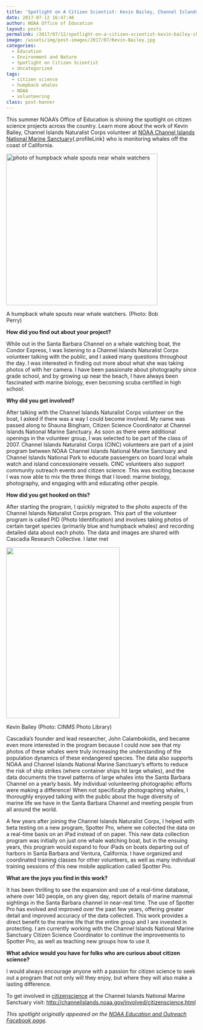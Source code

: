 ```yaml
---
title: 'Spotlight on A Citizen Scientist: Kevin Bailey, Channel Islands Naturalist Corps volunteer'
date: 2017-07-12 16:47:48
author: NOAA Office of Education
layout: posts
permalink: /2017/07/12/spotlight-on-a-citizen-scientist-kevin-bailey-channel-islands-naturalist-corps-volunteer/
image: /assets/img/post-images/2017/07/Kevin-Bailey.jpg
categories:
  - Education
  - Environment and Nature
  - Spotlight on Citizen Scientist
  - Uncategorized
tags:
  - citizen science
  - humpback whales
  - NOAA
  - volunteering
class: post-banner
---
```


This summer NOAA’s Office of Education is shining the spotlight on citizen science projects across the country. Learn more about the work of Kevin Bailey, Channel Islands Naturalist Corps volunteer at [NOAA Channel Islands National Marine Sanctuary](https://www.facebook.com/ChannelIslandsNMS/?fref=mentions){.profileLink} who is monitoring whales off the coast of California.

<div class="image-in-post-body" style="width: 410px">
  <img class="wp-image-32956" src="{{ site.baseurl }}/assets/img/post-images/2017/07/walewatchingcreditbobperry.jpg" alt="photo of humpback whale spouts near whale watchers" height="400" />
  
  <p class="image-caption">
    A humpback whale spouts near whale watchers. (Photo: Bob Perry)
  </p>
</div>

**How did you find out about your project?**

While out in the Santa Barbara Channel on a whale watching boat, the Condor Express, I was listening to a Channel Islands Naturalist Corps volunteer talking with the public, and I asked many questions throughout the day. I was interested in finding out more about what she was taking photos of with her camera. I have been passionate about photography since grade school, and by growing up near the beach, I have always been fascinated with marine biology, even becoming scuba certified in high school.

**Why did you get involved?**

After talking with the Channel Islands Naturalist Corps volunteer on the boat, I asked if there was a way I could become involved. My name was passed along to Shauna Bingham, Citizen Science Coordinator at Channel Islands National Marine Sanctuary. As soon as there were additional openings in the volunteer group, I was selected to be part of the class of 2007. Channel Islands Naturalist Corps (CINC) volunteers are part of a joint program between NOAA Channel Islands National Marine Sanctuary and Channel Islands National Park to educate passengers on board local whale watch and island concessionaire vessels. CINC volunteers also support community outreach events and citizen science. This was exciting because I was now able to mix the three things that I loved: marine biology, photography, and engaging with and educating other people.

**How did you get hooked on this?**

After starting the program, I quickly migrated to the photo aspects of the Channel Islands Naturalist Corps program. This part of the volunteer program is called PID (Photo Identification) and involves taking photos of certain target species (primarily blue and humpback whales) and recording detailed data about each photo. The data and images are shared with Cascadia Research Collective. I later met

<div class="image-in-post-body" style="width: 410px">
  <img src="{{ site.baseurl }}/assets/img/post-images/2017/07/Kevin-Bailey-II.jpg" alt="" width="300" height="451" />
  
  <p class="image-caption">
    Kevin Bailey (Photo: CINMS Photo Library)
  </p>
</div>

Cascadia&#8217;s founder and lead researcher, John Calambokidis, and became even more interested in the program because I could now see that my photos of these whales were truly increasing the understanding of the population dynamics of these endangered species. The data also supports NOAA and Channel Islands National Marine Sanctuary&#8217;s efforts to reduce the risk of ship strikes (where container ships hit large whales), and the data documents the travel patterns of large whales into the Santa Barbara Channel on a yearly basis. My individual volunteering photographic efforts were making a difference! When not specifically photographing whales, I thoroughly enjoyed talking with the public about the huge diversity of marine life we have in the Santa Barbara Channel and meeting people from all around the world.

A few years after joining the Channel Islands Naturalist Corps, I helped with beta testing on a new program, Spotter Pro, where we collected the data on a real-time basis on an iPad instead of on paper. This new data collection program was initially on just one whale watching boat, but in the ensuing years, this program would expand to four iPads on boats departing out of harbors in Santa Barbara and Ventura, California. I have organized and coordinated training classes for other volunteers, as well as many individual training sessions of this new mobile application called Spotter Pro.

**What are the joys you find in this work?**

It has been thrilling to see the expansion and use of a real-time database, where over 140 people, on any given day, report details of marine mammal sightings in the Santa Barbara channel in near-real time. The use of Spotter Pro has evolved and improved over the past few years, offering greater detail and improved accuracy of the data collected. This work provides a direct benefit to the marine life that the entire group and I are invested in protecting. I am currently working with the Channel Islands National Marine Sanctuary Citizen Science Coordinator to continue the improvements to Spotter Pro, as well as teaching new groups how to use it.

**What advice would you have for folks who are curious about citizen science?**

I would always encourage anyone with a passion for citizen science to seek out a program that not only will they enjoy, but where they will also make a lasting difference.

To get involved in [citizenscience](https://www.facebook.com/hashtag/citizenscience?source=feed_text) at the Channel Islands National Marine Sanctuary visit: <a href="http://channelislands.noaa.gov/involved/citizenscience.html" target="_blank" rel="nofollow noopener">http://channelislands.noaa.gov/involved/citizenscience.html</a>

_This spotlight originally appeared on the [NOAA Education and Outreach Facebook page](https://www.facebook.com/NOAAEducationOutreach/)._